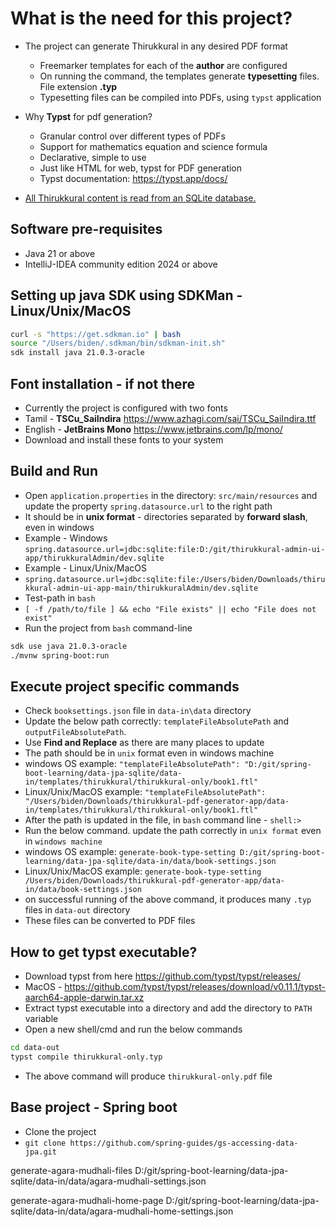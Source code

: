 # What is the need for this project?

* The project can generate Thirukkural in any desired PDF format
  * Freemarker templates for each of the **author** are configured
  * On running the command, the templates generate **typesetting** files. File extension **.typ**
  * Typesetting files can be compiled into PDFs, using `typst` application
* Why **Typst** for pdf generation?
  * Granular control over different types of PDFs
  * Support for mathematics equation and science formula
  * Declarative, simple to use
  * Just like HTML for web, typst for PDF generation
  * Typst documentation: https://typst.app/docs/
   
* [All Thirukkural content is read from an SQLite database.](https://github.com/teamdailypractice/thirukkural-admin-ui-app/blob/main/thirukkuralAdmin/dev.sqlite)

## Software pre-requisites

* Java 21 or above
* IntelliJ-IDEA community edition 2024 or above

## Setting up java SDK using SDKMan - Linux/Unix/MacOS

```bash
curl -s "https://get.sdkman.io" | bash
source "/Users/biden/.sdkman/bin/sdkman-init.sh"
sdk install java 21.0.3-oracle
```

## Font installation - if not there

* Currently the project is configured with two fonts
* Tamil - **TSCu_SaiIndira** <https://www.azhagi.com/sai/TSCu_SaiIndira.ttf>
* English - **JetBrains Mono** <https://www.jetbrains.com/lp/mono/>
* Download and install these fonts to your system

## Build and Run

* Open `application.properties` in the directory: `src/main/resources` and update the property `spring.datasource.url` to the right path
* It should be in **unix format** - directories separated by **forward slash**, even in windows
* Example - Windows
`spring.datasource.url=jdbc:sqlite:file:D:/git/thirukkural-admin-ui-app/thirukkuralAdmin/dev.sqlite`
* Example - Linux/Unix/MacOS
* `spring.datasource.url=jdbc:sqlite:file:/Users/biden/Downloads/thirukkural-admin-ui-app-main/thirukkuralAdmin/dev.sqlite` 
* Test-path in `bash` 
* `[ -f /path/to/file ] && echo "File exists" || echo "File does not exist"`
* Run the project from `bash` command-line

```bash
sdk use java 21.0.3-oracle
./mvnw spring-boot:run
```
## Execute project specific commands 

* Check `booksettings.json` file in `data-in\data` directory
* Update the below path correctly: `templateFileAbsolutePath` and `outputFileAbsolutePath`. 
* Use **Find and Replace** as there are many places to update
* The path should be in `unix` format even in windows machine
* windows OS example: `"templateFileAbsolutePath": "D:/git/spring-boot-learning/data-jpa-sqlite/data-in/templates/thirukkural/thirukkural-only/book1.ftl"`
* Linux/Unix/MacOS example: `"templateFileAbsolutePath": "/Users/biden/Downloads/thirukkural-pdf-generator-app/data-in/templates/thirukkural/thirukkural-only/book1.ftl"`
* After the path is updated in the file, in `bash` command line - `shell:>`
* Run the below command. update the path correctly in `unix format` even in `windows machine`
* windows OS example: `generate-book-type-setting D:/git/spring-boot-learning/data-jpa-sqlite/data-in/data/book-settings.json`
* Linux/Unix/MacOS example: `generate-book-type-setting /Users/biden/Downloads/thirukkural-pdf-generator-app/data-in/data/book-settings.json`
* on successful running of the above command, it produces many `.typ` files in `data-out` directory
* These files can be converted to PDF files

## How to get typst executable?

* Download typst from here <https://github.com/typst/typst/releases/>
* MacOS - https://github.com/typst/typst/releases/download/v0.11.1/typst-aarch64-apple-darwin.tar.xz
* Extract typst executable into a directory and  add the directory to `PATH`  variable
* Open a new shell/cmd and run the below commands

```bash
cd data-out
typst compile thirukkural-only.typ  
```
* The above command will produce `thirukkural-only.pdf` file

## Base project - Spring boot

* Clone the project
* `git clone https://github.com/spring-guides/gs-accessing-data-jpa.git`


generate-agara-mudhali-files D:/git/spring-boot-learning/data-jpa-sqlite/data-in/data/agara-mudhali-settings.json

generate-agara-mudhali-home-page D:/git/spring-boot-learning/data-jpa-sqlite/data-in/data/agara-mudhali-home-settings.json
